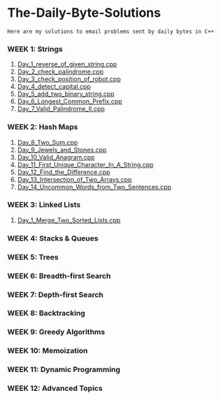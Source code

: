 # The-Daily-Byte-Solutions

```
Here are my solutions to email problems sent by daily bytes in C++
```
### WEEK 1: Strings
 1. [Day_1_reverse_of_given_string.cpp](https://github.com/Murtuzz/The-Daily-Byte-Solutions/blob/main/String/Day_1_reverse_of_given_string.cpp
    "Day_1_reverse_of_given_string.cpp")
 2. [Day_2_check_palindrome.cpp](https://github.com/Murtuzz/The-Daily-Byte-Solutions/blob/main/String/Day_2_check_palindrome.cpp "Day_2_check_palindrome.cpp")
 3. [Day_3_check_position_of_robot.cpp](https://github.com/Murtuzz/The-Daily-Byte-Solutions/blob/main/String/Day_3_check_position_of_robot.cpp "Day_3_check_position_of_robot.cpp")
 4. [Day_4_detect_capital.cpp](https://github.com/Murtuzz/The-Daily-Byte-Solutions/blob/main/String/Day_4_detect_capital.cpp "Day_4_detect_capital.cpp")
 5. [Day_5_add_two_binary_string.cpp](https://github.com/Murtuzz/The-Daily-Byte-Solutions/blob/main/String/Day_5_add_two_binary_string.cpp "Day_5_add_two_binary_string.cpp")
 6. [Day_6_Longest_Common_Prefix.cpp](https://github.com/Murtuzz/The-Daily-Byte-Solutions/blob/main/String/Day_6_Longest_Common_Prefix.cpp "Day_6_Longest_Common_Prefix.cpp")
 7. [Day_7_Valid_Palindrome_II.cpp](https://github.com/Murtuzz/The-Daily-Byte-Solutions/blob/main/String/Day_7_Valid_Palindrome_II.cpp "Day_7_Valid_Palindrome_II.cpp")


### WEEK 2: Hash Maps
 1. [Day_8_Two_Sum.cpp](https://github.com/Murtuzz/The-Daily-Byte-Solutions/blob/main/Week_2_Hash_Maps/Day_8_Two_Sum.cpp "Day_8_Two_Sum.cpp")
 2. [Day_9_Jewels_and_Stones.cpp](https://github.com/Murtuzz/The-Daily-Byte-Solutions/blob/main/Week_2_Hash_Maps/Day_9_Jewels_and_Stones.cpp "Day_9_Jewels_and_Stones.cpp")
 3. [Day_10_Valid_Anagram.cpp](https://github.com/Murtuzz/The-Daily-Byte-Solutions/blob/main/Week_2_Hash_Maps/Day_10_Valid_Anagram.cpp "Day_10_Valid_Anagram.cpp")
 4. [Day_11_First_Unique_Character_In_A_String.cpp](https://github.com/Murtuzz/The-Daily-Byte-Solutions/blob/main/Week_2_Hash_Maps/Day_11_First_Unique_Character_In_A_String.cpp "Day_11_First_Unique_Character_In_A_String.cpp")
 5. [Day_12_Find_the_Difference.cpp](https://github.com/Murtuzz/The-Daily-Byte-Solutions/blob/main/Week_2_Hash_Maps/Day_12_Find_the_Difference.cpp "Day_12_Find_the_Difference.cpp")
 6. [Day_13_Intersection_of_Two_Arrays.cpp](https://github.com/Murtuzz/The-Daily-Byte-Solutions/blob/main/Week_2_Hash_Maps/Day_13_Intersection_of_Two_Arrays.cpp "Day_13_Intersection_of_Two_Arrays.cpp")
 7. [Day_14_Uncommon_Words_from_Two_Sentences.cpp](https://github.com/Murtuzz/The-Daily-Byte-Solutions/blob/main/Week_2_Hash_Maps/Day_14_Uncommon_Words_from_Two_Sentences.cpp "Day_14_Uncommon_Words_from_Two_Sentences.cpp")


### WEEK 3: Linked Lists

 1. [Day_1_Merge_Two_Sorted_Lists.cpp](https://github.com/Murtuzz/The-Daily-Byte-Solutions/blob/main/Linked_List_Week_3/Day_1_Merge_Two_Sorted_Lists.cpp "Day_1_Merge_Two_Sorted_Lists.cpp")

### WEEK 4: Stacks & Queues
### WEEK 5: Trees
### WEEK 6: Breadth-first Search
### WEEK 7: Depth-first Search
### WEEK 8: Backtracking
### WEEK 9: Greedy Algorithms
### WEEK 10: Memoization
### WEEK 11: Dynamic Programming
### WEEK 12: Advanced Topics
